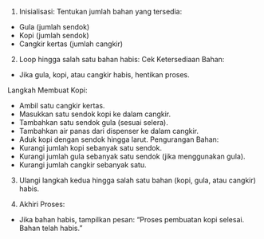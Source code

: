 1. Inisialisasi:
Tentukan jumlah bahan yang tersedia:
- Gula (jumlah sendok)
- Kopi (jumlah sendok)
- Cangkir kertas (jumlah cangkir)

2. Loop hingga salah satu bahan habis:
Cek Ketersediaan Bahan:
- Jika gula, kopi, atau cangkir habis, hentikan proses.

Langkah Membuat Kopi:
- Ambil satu cangkir kertas.
- Masukkan satu sendok kopi ke dalam cangkir.
- Tambahkan satu sendok gula (sesuai selera).
- Tambahkan air panas dari dispenser ke dalam cangkir.
- Aduk kopi dengan sendok hingga larut.
Pengurangan Bahan:
- Kurangi jumlah kopi sebanyak satu sendok.
- Kurangi jumlah gula sebanyak satu sendok (jika menggunakan gula).
- Kurangi jumlah cangkir sebanyak satu.

3. Ulangi langkah kedua hingga salah satu bahan (kopi, gula, atau cangkir) habis.

4. Akhiri Proses:

- Jika bahan habis, tampilkan pesan: “Proses pembuatan kopi selesai. Bahan telah habis.”